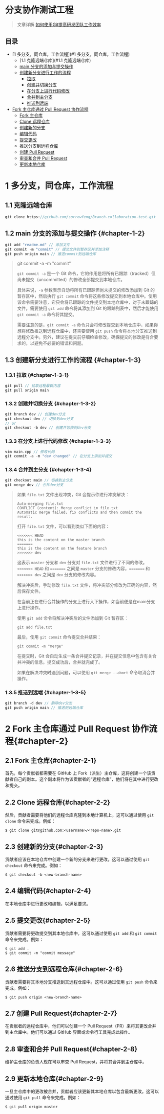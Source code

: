 # 分支协作测试工程

> 文章详解 [如何使用Git提高研发团队工作效率](https://zhuanlan.zhihu.com/p/55602151)




## 目录

* [1 多分支，同仓库，工作流程](#1 多分支，同仓库，工作流程)
	* [1.1 克隆远端仓库](#1.1 克隆远端仓库)
	* [main 分支的添加与提交操作 ](#chapter-1-2)
	* [创建新分支进行工作的流程 ](#chapter-1-3)
		* [拉取 ](#chapter-1-3-1)
		* [创建并切换分支 ](#chapter-1-3-2)
		* [在分支上进行代码修改 ](#chapter-1-3-3)
		* [合并到主分支 ](#chapter-1-3-4)
		* [推送到远端 ](#chapter-1-3-5)
* [Fork 主仓库通过 Pull Request 协作流程](#chapter-2)
	* [Fork 主仓库 ](#chapter-2-1)
	* [Clone 远程仓库 ](#chapter-2-2)
	* [创建新的分支 ](#chapter-2-3)
	* [编辑代码 ](#chapter-2-4)
	* [提交更改 ](#chapter-2-5)
	* [推送分支到远程仓库 ](#chapter-2-6)
	* [创建 Pull Request ](#chapter-2-7)
	* [审查和合并 Pull Request ](#chapter-2-8)
	* [更新本地仓库 ](#chapter-2-9)




# 1 多分支，同仓库，工作流程

## 1.1 克隆远端仓库

```cpp
git clone https://github.com/sorrowfeng/Branch-collaboration-test.git
```

## 1.2 main 分支的添加与提交操作 {#chapter-1-2}

```cpp
git add "readme.md" // 添加文件
git commit -m "commit" // 提交文件到暂存区并添加注释
git push origin main // 推送commit到远端仓库
```

> git commit -a -m "commit" 
>
> `git commit -a` 是一个 Git 命令，它的作用是将所有已跟踪（tracked）但尚未提交（uncommitted）的修改全部提交到本地仓库。
>
> 具体来说，`-a` 参数表示自动将所有已跟踪但尚未提交的修改添加到 Git 的暂存区中，然后执行 `git commit` 命令将这些修改提交到本地仓库中。使用该命令需要注意，它只会将已跟踪的文件提交到本地仓库中，对于未跟踪的文件，需要使用 `git add` 命令将其添加到 Git 的跟踪列表中，然后才能使用 `git commit -a` 命令将其提交。
>
> 需要注意的是，`git commit -a` 命令只会将修改提交到本地仓库中，如果你想将修改推送到远程仓库中，还需要使用 `git push` 命令将本地分支推送到远程分支中。另外，建议在提交前仔细检查修改，确保提交的修改是符合要求的，以避免不必要的错误和问题。

## 1.3 创建新分支进行工作的流程 {#chapter-1-3}

### 1.3.1 拉取 {#chapter-1-3-1}

```cpp
git pull // 拉取远程最新内容
git pull origin main
```

### 1.3.2 创建并切换分支 {#chapter-1-3-2}

```cpp
git branch dev // 创建dev分支
git checkout dev // 切换到dev分支
// or
git checkout -b dev // 创建并切换到dev分支
```

### 1.3.3 在分支上进行代码修改 {#chapter-1-3-3}

```cpp
vim main.cpp // 修改代码
git commit -a -m "dev changed" // 在分支上添加并提交
```

### 1.3.4 合并到主分支 {#chapter-1-3-4}

``` cpp
git checkout main // 切换到主分支
git merge dev // 合并dev分支
```

> 如果 `file.txt` 文件出现冲突，Git 会提示你进行冲突解决：
>
> ```
> Auto-merging file.txt
> CONFLICT (content): Merge conflict in file.txt
> Automatic merge failed; fix conflicts and then commit the result.
> ```
>
> 打开 `file.txt` 文件，可以看到类似下面的内容：
>
> ```
> <<<<<<< HEAD
> this is the content on the master branch
> =======
> this is the content on the feature branch
> >>>>>>> dev
> ```
>
> 这表示 `master` 分支和 `dev` 分支对 `file.txt` 文件进行了不同的修改。`<<<<<<< HEAD` 和 `=======` 之间是 `master` 分支的修改内容，`=======` 和 `>>>>>>> dev` 之间是 `dev` 分支的修改内容。
>
> 解决冲突后，手动修改 `file.txt` 文件，将冲突部分修改为正确的内容，然后保存文件。
>
> 在当前正在进行合并操作的分支上进行入下操作，如当前便是在main分支上进行操作。
>
> 使用 `git add` 命令将解决冲突后的文件添加到 Git 暂存区：
>
> ```
> git add file.txt
> ```
>
> 最后，使用 `git commit` 命令提交合并结果：
>
> ```
> git commit -m "merge"
> ```
>
> 在提交时，Git 会自动生成一条合并提交记录，并在提交信息中包含有关合并冲突的信息。提交成功后，合并就完成了。
>
> 如果在解决冲突时遇到问题，可以使用 `git merge --abort` 命令取消合并操作。

### 1.3.5 推送到远端 {#chapter-1-3-5}

```cpp
git branch -d dev // 删除dev分支
git push origin main // 推送到远端仓库
```

# 2 Fork 主仓库通过 Pull Request 协作流程{#chapter-2}

## 2.1 Fork 主仓库{#chapter-2-1}

首先，每个贡献者都需要在 GitHub 上 Fork（派生）主仓库，这将创建一个该贡献者自己的副本。这个副本将作为该贡献者的“远程仓库”，他们将在其中进行更改和提交。

## 2.2 Clone 远程仓库{#chapter-2-2}

然后，贡献者需要将他们的远程仓库克隆到本地计算机上，这可以通过使用 `git clone` 命令来完成。例如：

```
$ git clone git@github.com:<username>/<repo-name>.git
```

## 2.3 创建新的分支{#chapter-2-3}

贡献者应该在本地仓库中创建一个新的分支来进行更改。这可以通过使用 `git checkout` 命令来完成。例如：

```
$ git checkout -b <new-branch-name>
```

## 2.4 编辑代码{#chapter-2-4}

在本地仓库中进行更改和编辑，以满足要求。

## 2.5 提交更改{#chapter-2-5}

贡献者需要将更改提交到其本地仓库中，这可以通过使用 `git add` 和 `git commit` 命令来完成。例如：

```
$ git add .
$ git commit -m "commit message"
```

## 2.6 推送分支到远程仓库{#chapter-2-6}

贡献者需要将其本地分支推送到其远程仓库中。这可以通过使用 `git push` 命令来完成。例如：

```
$ git push origin <new-branch-name>
```

## 2.7 创建 Pull Request{#chapter-2-7}

在贡献者的远程仓库中，他们可以创建一个 Pull Request（PR）来将其更改合并到主仓库中。他们可以通过 GitHub 界面或命令行工具完成此操作。

## 2.8 审查和合并 Pull Request{#chapter-2-8}

维护主仓库的负责人现在可以审查 Pull Request，并将其合并到主仓库中。

## 2.9 更新本地仓库{#chapter-2-9}

一旦主仓库中的更改被合并，贡献者应该更新其本地仓库以包含最新更改。这可以通过使用 `git pull` 命令来完成。例如：

```
$ git pull origin master
```




